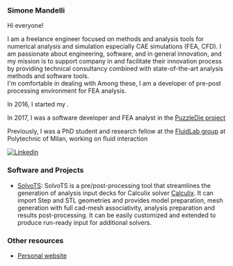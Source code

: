 ### Simone Mandelli

Hi everyone!

I am a freelance engineer focused on methods and analysis tools for numerical analysis and simulation especially CAE simulations (FEA, CFD). I am passionate about engineering, software, and in general innovation, and my mission is to support company in  and facilitate their innovation process by providing technical consultancy combined with state-of-the-art analysis methods and software tools.\
I'm comfortable in dealing with Among these, I am a developer of pre-post processing environment for FEA analysis.

In 2016, I started my  .

In 2017, I was a software developer and FEA analyst in the [PuzzleDie project](https://www.costampgroup.it/it/research-details/programma-horizon-2020-1.aspx) 

Previously, I was a PhD student and research fellow at the [FluidLab group](https://www.fluidlab.polimi.it/) at Polytechnic of Milan, working on fluid interaction 


[![Linkedin](https://img.shields.io/badge/LinkedIn-0077B5?style=for-the-badge&logo=linkedin&logoColor=white)](https://www.linkedin.com/in/simonemandelli)


### Software and Projects

- [SolvoTS](https://github.com/SolvoSRL/Solvo): SolvoTS is a pre/post-processing tool that streamlines the generation of analysis input decks for Calculix solver [Calculix](http://www.dhondt.de/). It can import Step and STL geometries and provides model preparation, mesh generation with full cad-mesh associativity, analysis preparation and results post-processing. It can be easily customized and extended to produce run-ready input for additional solvers. 


### Other resources

- [Personal website](http://mandellis.github.io/)

<!--
**mandellis/mandellis** is a ✨ _special_ ✨ repository because its `README.md` (this file) appears on your GitHub profile.

Here are some ideas to get you started:

- 🔭 I’m currently working on ...
- 🌱 I’m currently learning ...
- 👯 I’m looking to collaborate on ...
- 🤔 I’m looking for help with ...
- 💬 Ask me about ...
- 📫 How to reach me: ...
- 😄 Pronouns: ...
- ⚡ Fun fact: ...
-->
